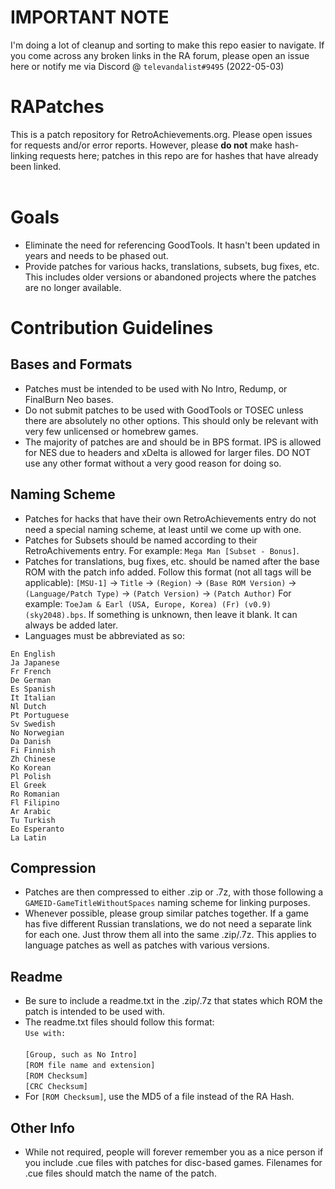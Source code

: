 # IMPORTANT NOTE

I'm doing a lot of cleanup and sorting to make this repo easier to navigate. If you come across any broken links in the RA forum, please open an issue here or notify me via Discord @ `televandalist#9495` (2022-05-03)

# RAPatches

This is a patch repository for RetroAchievements.org. Please open issues for requests and/or error reports. However, please **do not** make hash-linking requests here; patches in this repo are for hashes that have already been linked.<br><br>

# Goals
- Eliminate the need for referencing GoodTools. It hasn't been updated in years and needs to be phased out.
- Provide patches for various hacks, translations, subsets, bug fixes, etc. This includes older versions or abandoned projects where the patches are no longer available.

# Contribution Guidelines
## Bases and Formats
- Patches must be intended to be used with No Intro, Redump, or FinalBurn Neo bases.
- Do not submit patches to be used with GoodTools or TOSEC unless there are absolutely no other options. This should only be relevant with very few unlicensed or homebrew games.
- The majority of patches are and should be in BPS format. IPS is allowed for NES due to headers and xDelta is allowed for larger files. DO NOT use any other format without a very good reason for doing so.
## Naming Scheme
- Patches for hacks that have their own RetroAchievements entry do not need a special naming scheme, at least until we come up with one.
- Patches for Subsets should be named according to their RetroAchivements entry. For example: `Mega Man [Subset - Bonus]`. 
- Patches for translations, bug fixes, etc. should be named after the base ROM with the patch info added. Follow this format (not all tags will be applicable): `[MSU-1]` -> `Title` -> `(Region)` -> `(Base ROM Version)` -> `(Language/Patch Type)` -> `(Patch Version)` -> `(Patch Author)` For example: `ToeJam & Earl (USA, Europe, Korea) (Fr) (v0.9) (sky2048).bps`. If something is unknown, then leave it blank. It can always be added later.
- Languages must be abbreviated as so:
```
En English
Ja Japanese
Fr French
De German
Es Spanish
It Italian
Nl Dutch
Pt Portuguese
Sv Swedish
No Norwegian
Da Danish
Fi Finnish
Zh Chinese
Ko Korean
Pl Polish
El Greek
Ro Romanian
Fl Filipino
Ar Arabic
Tu Turkish
Eo Esperanto
La Latin
```
## Compression
- Patches are then compressed to either .zip or .7z, with those following a `GAMEID-GameTitleWithoutSpaces` naming scheme for linking purposes.
- Whenever possible, please group similar patches together. If a game has five different Russian translations, we do not need a separate link for each one. Just throw them all into the same .zip/.7z. This applies to language patches as well as patches with various versions.
## Readme
- Be sure to include a readme.txt in the .zip/.7z that states which ROM the patch is intended to be used with.
- The readme.txt files should follow this format:<br>
`Use with:`<br><br>
`[Group, such as No Intro]`<br>
`[ROM file name and extension]`<br>
`[ROM Checksum]`<br>
`[CRC Checksum]`
- For `[ROM Checksum]`, use the MD5 of a file instead of the RA Hash. 
## Other Info
- While not required, people will forever remember you as a nice person if you include .cue files with patches for disc-based games. Filenames for .cue files should match the name of the patch.


